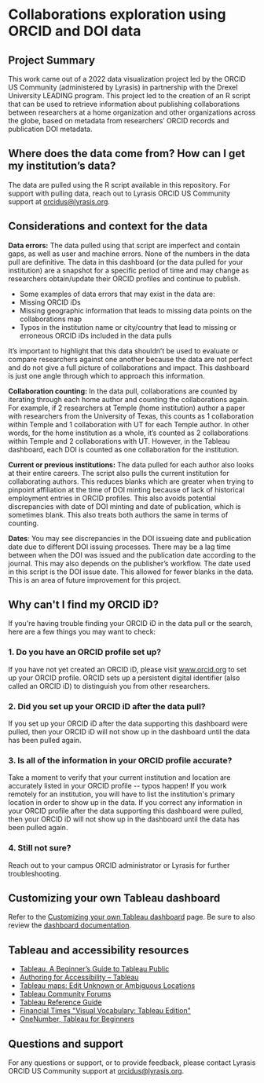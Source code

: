 # Collaborations exploration using ORCID and DOI data
## Project Summary
This work came out of a 2022 data visualization project led by the ORCID US Community (administered by Lyrasis) in partnership with the Drexel University LEADING program. This project led to the creation of an R script that can be used to retrieve information about publishing collaborations between researchers at a home organization and other organizations across the globe, based on metadata from researchers’ ORCID records and publication DOI metadata. 
## Where does the data come from? How can I get my institution’s data?  
The data are pulled using the R script available in this repository. For support with pulling data, reach out to Lyrasis ORCID US Community support at orcidus@lyrasis.org. 
## Considerations and context for the data
**Data errors:** The data pulled using that script are imperfect and contain gaps, as well as user and machine errors. None of the numbers in the data pull are definitive. The data in this dashboard (or the data pulled for your institution) are a snapshot for a specific period of time and may change as researchers obtain/update their ORCID profiles and continue to publish.

* Some examples of data errors that may exist in the data are: 
* Missing ORCID iDs
* Missing geographic information that leads to missing data points on the collaborations map
* Typos in the institution name or city/country that lead to missing or erroneous ORCID iDs included in the data pulls

It’s important to highlight that this data shouldn’t be used to evaluate or compare researchers against one another because the data are not perfect and do not give a full picture of collaborations and impact. This dashboard is just one angle through which to approach this information.

**Collaboration counting:** In the data pull, collaborations are counted by iterating through each home author and counting the collaborations again. For example, if 2 researchers at Temple (home institution) author a paper with researchers from the University of Texas, this counts as 1 collaboration within Temple and 1 collaboration with UT for each Temple author. In other words, for the home institution as a whole, it’s counted as 2 collaborations within Temple and 2 collaborations with UT. However, in the Tableau dashboard, each DOI is counted as one collaboration for the institution. 

**Current or previous institutions:** The data pulled for each author also looks at their entire careers. The script also pulls the current institution for collaborating authors. This reduces blanks which are greater when trying to pinpoint affiliation at the time of DOI minting because of lack of historical employment entries in ORCID profiles. This also avoids potential discrepancies with date of DOI minting and date of publication, which is sometimes blank. This also treats both authors the same in terms of counting. 

**Dates**: You may see discrepancies in the DOI issueing date and publication date due to different DOI issuing processes. There may be a lag time between when the DOI was issued and the publication date according to the journal. This may also depends on the publisher’s workflow. The date used in this script is the DOI issue date. This allowed for fewer blanks in the data. This is an area of future improvement for this project. 
## Why can't I find my ORCID iD? 
If you're having trouble finding your ORCID iD in the data pull or the search, here are a few things you may want to check:
### 1. Do you have an ORCID profile set up?
If you have not yet created an ORCID iD, please visit www.orcid.org to set up your ORCID profile. ORCID sets up a persistent digital identifier (also called an ORCID iD) to distinguish you from other researchers.
### 2. Did you set up your ORCID iD after the data pull?
If you set up your ORCID iD after the data supporting this dashboard were pulled, then your ORCID iD will not show up in the dashboard until the data has been pulled again.
### 3. Is all of the information in your ORCID profile accurate?
Take a moment to verify that your current institution and location are accurately listed in your ORCID profile -- typos happen! If you work remotely for an institution, you will have to list the institution's primary location in order to show up in the data. If you correct any information in your ORCID profile after the data supporting this dashboard were pulled, then your ORCID iD will not show up in the dashboard until the data has been pulled again.
### 4. Still not sure?
Reach out to your campus ORCID administrator or Lyrasis for further troubleshooting.
## Customizing your own Tableau dashboard
Refer to the [Customizing your own Tableau dashboard](https://github.com/lyrasis/ORCID-Data-Visualization/blob/main/tableau-visualization/customizing-dashboard.md) page. Be sure to also review the [dashboard documentation](https://github.com/lyrasis/ORCID-Data-Visualization/blob/main/tableau-visualization/dashboard-documentation.md).  
## Tableau and accessibility resources
* [Tableau, A Beginner’s Guide to Tableau Public](https://www.tableau.com/blog/beginners-guide-tableau-public)
* [Authoring for Accessibility – Tableau](https://onlinehelp.tableau.com/current/pro/desktop/en-us/accessibility_create_view.htm)
* [Tableau maps: Edit Unknown or Ambiguous Locations](https://help.tableau.com/current/pro/desktop/en-us/maps_editlocation.htm)
* [Tableau Community Forums](https://community.tableau.com/welcome)
* [Tableau Reference Guide](http://www.tableaureferenceguide.com/)
* [Financial Times "Visual Vocabulary: Tableau Edition"](http://www.vizwiz.com/2018/07/visual-vocabulary.html)
* [OneNumber, Tableau for Beginners](https://onenumber.biz/blog-1/2022/5/2/tableau-for-beginners-connect-to-data)
## Questions and support
For any questions or support, or to provide feedback, please contact Lyrasis ORCID US Community support at orcidus@lyrasis.org. 
